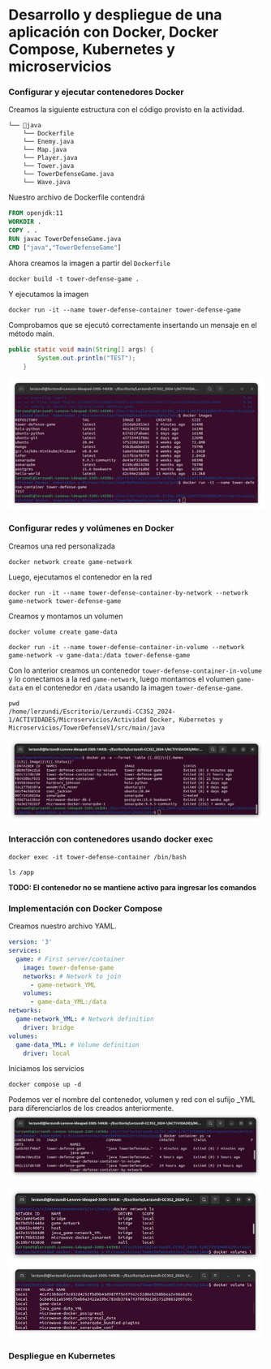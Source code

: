 # Desarrollo y despliegue de una aplicación con Docker, Docker Compose, Kubernetes y microservicios

### Configurar y ejecutar contenedores Docker

Creamos la siguiente estructura con el código provisto en la actividad.

```
└── 📁java
    └── Dockerfile
    └── Enemy.java
    └── Map.java
    └── Player.java
    └── Tower.java
    └── TowerDefenseGame.java
    └── Wave.java
```

Nuestro archivo de Dockerfile contendrá  

```dockerfile
FROM openjdk:11
WORKDIR .
COPY . .
RUN javac TowerDefenseGame.java
CMD ["java","TowerDefenseGame"]
```

Ahora creamos la imagen a partir del `Dockerfile`

```shell
docker build -t tower-defense-game .
```

Y ejecutamos la imagen

```shell
docker run -it --name tower-defense-container tower-defense-game
```

Comprobamos que se ejecutó correctamente insertando un mensaje en el método main.

```java
public static void main(String[] args) {
        System.out.println("TEST");
    }
```

![alt text](../recursos/docker-run-tower-defense-game.png)

### Configurar redes y volúmenes en Docker

Creamos una red personalizada

```shell
docker network create game-network
```
Luego, ejecutamos el contenedor en la red

```shell
docker run -it --name tower-defense-container-by-network --network game-network tower-defense-game
```

Creamos y montamos un volumen

```shell
docker volume create game-data
```

```shell
docker run -it --name tower-defense-container-in-volume --network game-network -v game-data:/data tower-defense-game
```


Con lo anterior creamos un contenedor `tower-defense-container-in-volume`  y lo conectamos a la red `game-network`,
luego montamos el volumen `game-data` en el contenedor en `/data` usando la imagen `tower-defense-game`.

```shell
pwd
/home/lerzundi/Escritorio/Lerzundi-CC3S2_2024-1/ACTIVIDADES/Microservicios/Actividad Docker, Kubernetes y Microservicios/TowerDefenseV1/src/main/java
```

![alt text](../recursos/docker-volumes-network-containers.png)

### Interacción con contenedores usando docker exec

```shell
docker exec -it tower-defense-container /bin/bash
```

```shell
ls /app
```
**TODO: El contenedor no se mantiene activo para ingresar los comandos**

### Implementación con Docker Compose

Creamos nuestro archivo YAML.

```yaml
version: '3'
services:
  game: # First server/container
    image: tower-defense-game
    networks: # Network to join
      - game-network_YML
    volumes:
      - game-data_YML:/data
networks:
  game-network_YML: # Network definition
    driver: bridge
volumes:
  game-data_YML: # Volume definition
    driver: local
```

Iniciamos los servicios

```shell
docker compose up -d
```

Podemos ver el nombre del contenedor, volumen y red con el sufijo _YML para diferenciarlos de los creados anteriormente.  
<img src="../recursos/docker-compose-container-ls.png" width="500">

<img src="../recursos/docker-compose-network-ls.png" width="500">

<img src="../recursos/docker-compose-volume-ls.png" width="500">

### Despliegue en Kubernetes








